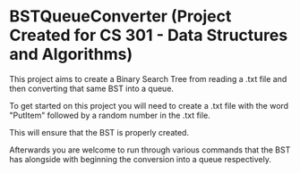 # BSTQueueConverter (Project Created for CS 301 - Data Structures and Algorithms)

This project aims to create a Binary Search Tree from reading a .txt file and then converting that same BST into a queue.

To get started on this project you will need to create a .txt file with the word "PutItem" followed by a random number in the .txt file.

This will ensure that the BST is properly created.

Afterwards you are welcome to run through various commands that the BST has alongside with beginning the conversion into a queue respectively.
